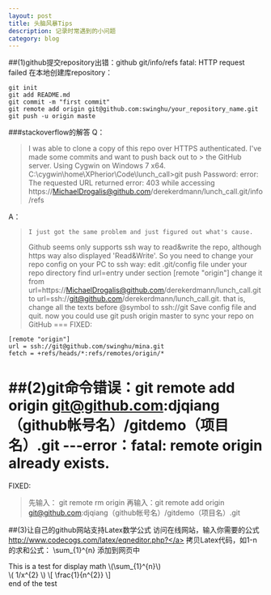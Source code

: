 ```yaml
---
layout: post
title: 头脑风暴Tips
description: 记录时常遇到的小问题
category: blog
---
```

##(1)github提交repository出错：github  git/info/refs  fatal: HTTP request failed
在本地创建库repository：

    git init
    git add README.md
    git commit -m "first commit"
    git remote add origin git@github.com:swinghu/your_repository_name.git  
    git push -u origin maste

###stackoverflow的解答
Q：
>    I was able to clone a copy of this repo over HTTPS authenticated. I've made some commits and want to push back out to >    the GitHub server. Using Cygwin on Windows 7 x64.
>    C:\cygwin\home\XPherior\Code\lunch_call>git push
>    Password:
>    error: The requested URL returned error: 403 while accessing https://MichaelDrogalis@github.com/derekerdmann/lunch_call.git/info/refs

A：
>     I just got the same problem and just figured out what's cause.
>    Github seems only supports ssh way to read&write the repo, although https way also displayed 'Read&Write'.
>    So you need to change your repo config on your PC to ssh way:
    edit .git/config file under your repo directory
    find url=entry under section [remote "origin"]
    change it from url=https://MichaelDrogalis@github.com/derekerdmann/lunch_call.git to url=ssh://git@github.com/derekerdmann/lunch_call.git. that is, change all the texts before @symbol to ssh://git
    Save config file and quit. now you could use git push origin master to sync your repo on GitHub
===
FIXED:
    
>   
    [remote "origin"]
    url = ssh://git@github.com/swinghu/mina.git
    fetch = +refs/heads/*:refs/remotes/origin/*
   
##(2)git命令错误：git remote add origin git@github.com:djqiang（github帐号名）/gitdemo（项目名）.git 
    ---error：fatal: remote origin already exists.
===
FIXED:
>    先输入： git remote rm origin
>    再输入：git remote add origin git@github.com:djqiang（github帐号名）/gitdemo（项目名）.git 
  
##(3)让自己的github网站支持Latex数学公式
访问在线网站，输入你需要的公式<a href="http://www.codecogs.com/latex/eqneditor.php?">http://www.codecogs.com/latex/eqneditor.php?</a>
拷贝Latex代码，如1-n的求和公式：
\sum_{1}^{n}
添加到网页中

This is a test for display math
\\(\\sum_{1}^{n}\\)  
\\( 1/x^{2} \\)
\\[ \frac{1}{n^{2}} \\]   
end of the test 
  